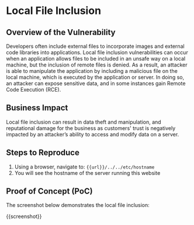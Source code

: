 # Local File Inclusion

## Overview of the Vulnerability

Developers often include external files to incorporate images and external code libraries into applications. Local file inclusion vulnerabilities can occur when an application allows files to be included in an unsafe way on a local machine, but the inclusion of remote files is denied. As a result, an attacker is able to manipulate the application by including a malicious file on the local machine, which is executed by the application or server. In doing so, an attacker can expose sensitive data, and in some instances gain Remote Code Execution (RCE).

## Business Impact

Local file inclusion can result in data theft and manipulation, and reputational damage for the business as customers' trust is negatively impacted by an attacker’s ability to access and modify data on a server.

## Steps to Reproduce

1. Using a browser, navigate to: `{{url}}/../../etc/hostname`
1. You will see the hostname of the server running this website

## Proof of Concept (PoC)

The screenshot below demonstrates the local file inclusion:

{{screenshot}}
